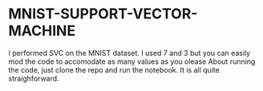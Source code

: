 # MNIST-SUPPORT-VECTOR-MACHINE
I performed SVC on the MNIST dataset. I used 7 and 3 but you can easily mod the code to accomodate as many values as you olease
About running the code, just clone the repo and run the notebook. It is all quite straighforward.
